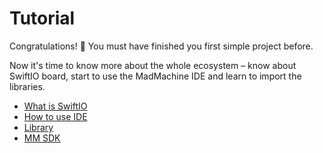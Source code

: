 # Tutorial

Congratulations! 👏 You must have finished you first simple project before.

Now it's time to know more about the whole ecosystem – know about SwiftIO board, start to use the MadMachine IDE and learn to import the libraries.

* [What is SwiftIO](what-is-swiftio.md)
* [How to use IDE](how-to-use-ide.md)
* [Library](libraries.md)
* [MM SDK](mm-sdk.md#mm-sdk)

